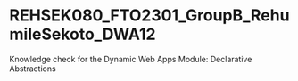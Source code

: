 # REHSEK080_FTO2301_GroupB_RehumileSekoto_DWA12

Knowledge check for the Dynamic Web Apps  Module: Declarative Abstractions



